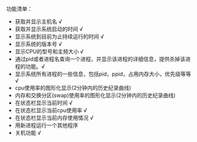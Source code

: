 功能清单：

- 获取并显示主机名 √
- 获取并显示系统启动的时间 √
- 显示系统到目前为止持续运行的时间 √
- 显示系统的版本号 √
- 显示CPU的型号和主频大小 √
- 通过pid或者进程名查询一个进程，并显示该进程的详细信息，提供杀掉该进程的功能。√
- 显示系统所有进程的一些信息，包括pid，ppid，占用内存大小，优先级等等  √
- cpu使用率的图形化显示(2分钟内的历史纪录曲线)
- 内存和交换分区(swap)使用率的图形化显示(2分钟内的历史纪录曲线)
- 在状态栏显示当前时间 √
- 在状态栏显示当前cpu使用率 √
- 在状态栏显示当前内存使用情况 √
- 用新进程运行一个其他程序
- 关机功能 √